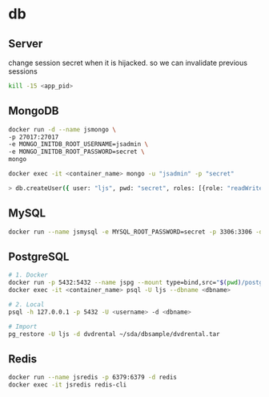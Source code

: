 # db

## Server
change session secret when it is hijacked. so we can invalidate previous sessions
```sh
kill -15 <app_pid>
```

## MongoDB
```sh
docker run -d --name jsmongo \
-p 27017:27017
-e MONGO_INITDB_ROOT_USERNAME=jsadmin \
-e MONGO_INITDB_ROOT_PASSWORD=secret \
mongo

docker exec -it <container_name> mongo -u "jsadmin" -p "secret"

> db.createUser({ user: "ljs", pwd: "secret", roles: [{role: "readWrite", db: "myapp"}, "readWrite"] })
```

## MySQL
```sh
docker run --name jsmysql -e MYSQL_ROOT_PASSWORD=secret -p 3306:3306 -d mysql:8.0.31
```

## PostgreSQL
```sh
# 1. Docker
docker run -p 5432:5432 --name jspg --mount type=bind,src="$(pwd)/postgresql.conf",dst=/etc/postgresql/postgresql.conf -e POSTGRES_PASSWORD=secret postgres -c 'config_file=/etc/postgresql/postgresql.conf' # conf file mode : 644
docker exec -it <container_name> psql -U ljs --dbname <dbname>

# 2. Local
psql -h 127.0.0.1 -p 5432 -U <username> -d <dbname>

# Import
pg_restore -U ljs -d dvdrental ~/sda/dbsample/dvdrental.tar
```

## Redis
```sh
docker run --name jsredis -p 6379:6379 -d redis
docker exec -it jsredis redis-cli
```
